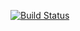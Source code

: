 [![Build Status](https://travis-ci.com/juyeana/jasmine-ci.svg?branch=master)](https://travis-ci.com/juyeana/jasmine-ci)